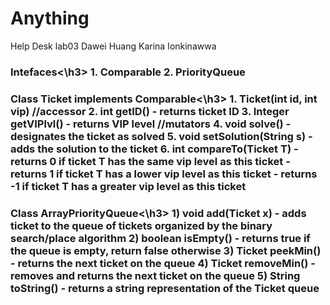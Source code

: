 # Anything
Help Desk lab03 Dawei Huang Karina Ionkinawwa
<h3>Intefaces<\h3>
1. Comparable
2. PriorityQueue

<h3>Class Ticket implements Comparable<\h3>
1. Ticket(int id, int vip)
//accessor
2. int getID() - returns ticket ID
3. Integer getVIPlvl() - returns VIP level
//mutators
4. void solve() - designates the ticket as solved
5. void setSolution(String s) - adds the solution to the ticket
6. int compareTo(Ticket T) - returns 0 if ticket T has the same vip level as this ticket
                           - returns 1 if ticket T has a lower vip level as this ticket
                           - returns -1 if ticket T has a greater vip level as this ticket

<h3>Class ArrayPriorityQueue<\h3>
1) void add(Ticket x) - adds ticket to the queue of tickets organized by the binary search/place algorithm
2) boolean isEmpty() - returns true if the queue is empty, return false otherwise
3) Ticket peekMin() - returns the next ticket on the queue
4) Ticket removeMin() - removes and returns the next ticket on the queue
5) String toString() -  returns a string representation of the Ticket queue

